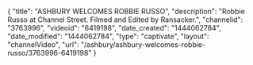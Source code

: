 {
    "title": "ASHBURY WELCOMES ROBBIE RUSSO",
    "description": "Robbie Russo at Channel Street. Filmed and Edited by Ransacker.",
    "channelid": "3763996",
    "videoid": "6419198",
    "date_created": "1444062784",
    "date_modified": "1444062784",
    "type": "captivate",
    "layout": "channelVideo",
    "url": "\/ashbury\/ashbury-welcomes-robbie-russo\/3763996-6419198"
}